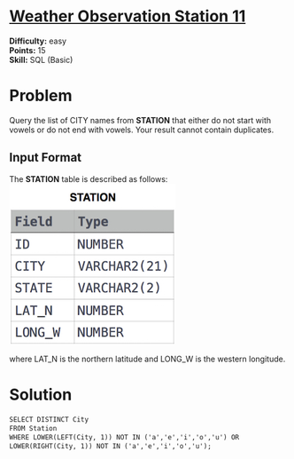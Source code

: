 # [Weather Observation Station 11](https://www.hackerrank.com/challenges/weather-observation-station-11/problem)

**Difficulty:** easy
</br>**Points:** 15
</br>**Skill:** SQL (Basic)

# Problem
Query the list of CITY names from **STATION** that either do not start with vowels or do not end with vowels. Your result cannot contain duplicates.

## Input Format

The **STATION** table is described as follows:
![Station.png](attachments%2FStation.png)

where LAT_N is the northern latitude and LONG_W is the western longitude.

# Solution
````mysql
SELECT DISTINCT City
FROM Station
WHERE LOWER(LEFT(City, 1)) NOT IN ('a','e','i','o','u') OR LOWER(RIGHT(City, 1)) NOT IN ('a','e','i','o','u');
````